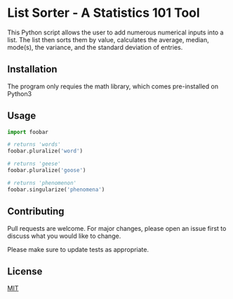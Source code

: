 # List Sorter - A Statistics 101 Tool

This Python script allows the user to add numerous numerical inputs into a list. The list then sorts them by value, calculates the average, median, mode(s), the variance, and the standard deviation of entries. 

## Installation

The program only requies the math library, which comes pre-installed on Python3


## Usage

```python
import foobar

# returns 'words'
foobar.pluralize('word')

# returns 'geese'
foobar.pluralize('goose')

# returns 'phenomenon'
foobar.singularize('phenomena')
```

## Contributing
Pull requests are welcome. For major changes, please open an issue first to discuss what you would like to change.

Please make sure to update tests as appropriate.

## License
[MIT](https://choosealicense.com/licenses/mit/)
